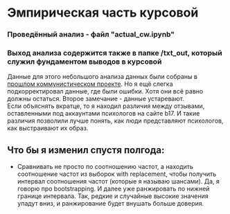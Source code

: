 # Эмпирическая часть курсовой
### Проведённый анализ - файл "actual_cw.ipynb"
### Выход анализа содержится также в папке /txt_out, который служил фундаментом выводов в курсовой

Данные для этого небольшого анализа данных были собраны в [прошлом коммунистическом проекте](https://github.com/pyrogn/vech-communism). Но я ещё слегка подкорректировал данные, где были ошибки. Хотя они всё равно должны остаться. Второе замечание - данные устаревают.    
Если объяснять вкратце, то я находил различия между отзывами, оставленными под аккаунтами психологов на сайте b17. И такие различия позволили лучше понять, как люди представляют психологов, как выстраивают их образ.

## Что бы я изменил спустя полгода:

- Сравнивать не просто по соотношению частот, а находить соотношение частот из выборок with replacement, чтобы получить интервал соотношения частот (которые я называю шансами). Да, я говорю про bootstrapping. И далее уже ранжировать по нижней границе интервала. Так, редкие и случайные высокие значения упадут вниз, и ранжирование будет внушать больше доверия.
